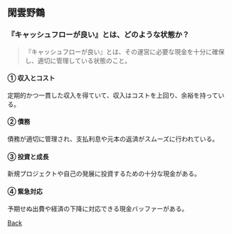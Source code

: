 ## 閑雲野鶴

### 『キャッシュフローが良い』とは、どのような状態か？

> 『キャッシュフローが良い』とは、その運営に必要な現金を十分に確保し、適切に管理している状態のこと。

#### ① 収入とコスト

定期的かつ一貫した収入を得ていて、収入はコストを上回り、余裕を持っている。

#### ② 債務

債務が適切に管理され、支払利息や元本の返済がスムーズに行われている。

#### ③ 投資と成長

新規プロジェクトや自己の発展に投資するための十分な現金がある。

#### ④ 緊急対応

予期せぬ出費や経済の下降に対応できる現金バッファーがある。

[Back](./../)
